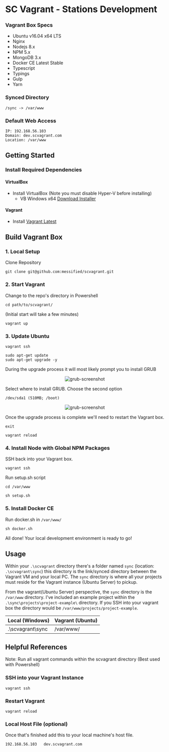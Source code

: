 SC Vagrant - Stations Development
=================================

### Vagrant Box Specs
* Ubuntu v16.04 x64 LTS
* Nginx
* Nodejs 8.x
* NPM 5.x
* MongoDB 3.x
* Docker CE Latest Stable
* Typescript
* Typings
* Gulp
* Yarn

### Synced Directory

```
/sync -> /var/www
```

### Default Web Access
```
IP: 192.168.56.103
Domain: dev.scvagrant.com
Location: /var/www
```

## Getting Started

### Install Required Dependencies

#### VirtualBox
* Install VirtualBox (Note you must disable Hyper-V before installing)
  * VB Windows x64 [Download Installer](http://download.virtualbox.org/virtualbox/5.1.26/VirtualBox-5.1.26-117224-Win.exe)

#### Vagrant
* Install [Vagrant Latest](https://www.vagrantup.com/downloads.html)

## Build Vagrant Box

### 1. Local Setup
Clone Repository
```
git clone git@github.com:messified/scvagrant.git
```

### 2. Start Vagrant

Change to the repo's directory in Powershell
```
cd path/to/scvagrant/
```

(Initial start will take a few minutes)
```
vagrant up
```

### 3. Update Ubuntu

```
vagrant ssh

sudo apt-get update
sudo apt-get upgrade -y
```

During the upgrade process it will most likely prompt you to install GRUB
<p align="center">
  <img src"https://s3.amazonaws.com/scasinos-dev/Grub-screen.PNG" alt="grub-screenshot">
</p>

Select where to install GRUB. Choose the second option
```
/dev/sda1 (510MB; /boot)
```
<p align="center">
  <img src"https://s3.amazonaws.com/scasinos-dev/Grub-selection.PNG" alt="grub-screenshot">
</p>

Once the upgrade process is complete we'll need to restart the Vagrant box.
```
exit

vagrant reload
```

### 4. Install Node with Global NPM Packages

SSH back into your Vagrant box.
```
vagrant ssh
```
Run setup.sh script
```
cd /var/www

sh setup.sh
```

### 5. Install Docker CE
Run docker.sh in `/var/www/`
```
sh docker.sh
```

All done! Your local development environment is ready to go!

## Usage

Within your `.\scvagrant` directory there's a folder named `sync` (location: `.\scvagrant\sync`) this directory is the link/synced directory between the Vagrant VM and your local PC. The `sync` directory is where all your projects must reside for the Vagrant instance (Ubuntu Server) to pickup.

From the vagrant(Ubuntu Server) perspective, the `sync` directory is the `/var/www` directory. I've included an example project within the `.\sync\projects\project-example\` directory. If you SSH into your vagrant box the directory would be `/var/www/projects/project-example`.

| Local (Windows)  | Vagrant (Ubuntu) |
|------------------|------------------|
| .\scvagrant\sync | /var/www/        |

## Helpful References

Note: Run all vagrant commands within the scvagrant directory (Best used with Powershell)

### SSH into your Vagrant Instance
```
vagrant ssh
```

### Restart Vagrant
```
vagrant reload
```

### Local Host File (optional)
Once that's finished add this to your local machine's host file.
```
192.168.56.103   dev.scvagrant.com
```

